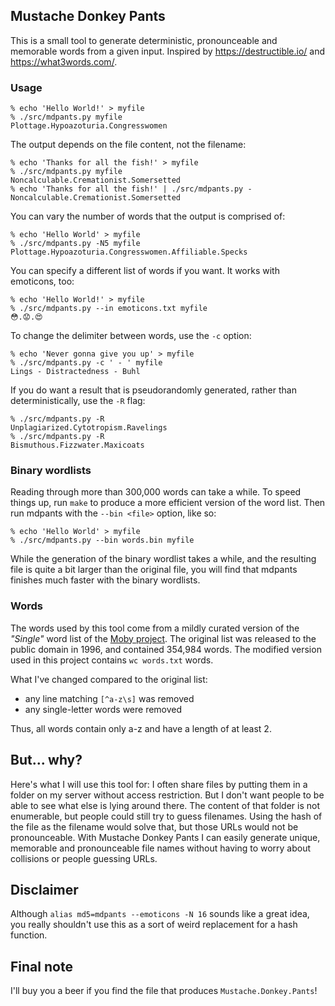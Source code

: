 ## Mustache Donkey Pants

This is a small tool to generate deterministic, pronounceable and memorable words from a given input.
Inspired by https://destructible.io/ and https://what3words.com/.

### Usage

```
% echo 'Hello World!' > myfile
% ./src/mdpants.py myfile
Plottage.Hypoazoturia.Congresswomen
```

The output depends on the file content, not the filename:

```
% echo 'Thanks for all the fish!' > myfile
% ./src/mdpants.py myfile
Noncalculable.Cremationist.Somersetted
% echo 'Thanks for all the fish!' | ./src/mdpants.py -
Noncalculable.Cremationist.Somersetted
```

You can vary the number of words that the output is comprised of:

```
% echo 'Hello World' > myfile
% ./src/mdpants.py -N5 myfile
Plottage.Hypoazoturia.Congresswomen.Affiliable.Specks
```

You can specify a different list of words if you want.
It works with emoticons, too:

```
% echo 'Hello World!' > myfile
% ./src/mdpants.py --in emoticons.txt myfile
😳.😟.😍
```

To change the delimiter between words, use the `-c` option:

```
% echo 'Never gonna give you up' > myfile
% ./src/mdpants.py -c ' - ' myfile
Lings - Distractedness - Buhl
```

If you do want a result that is pseudorandomly generated, rather than deterministically,
use the `-R` flag:

```
% ./src/mdpants.py -R
Unplagiarized.Cytotropism.Ravelings
% ./src/mdpants.py -R
Bismuthous.Fizzwater.Maxicoats
```

### Binary wordlists

Reading through more than 300,000 words can take a while. To speed things up,
run `make` to produce a more efficient version of the word list. Then run mdpants
with the `--bin <file>` option, like so:

```
% echo 'Hello World' > myfile
% ./src/mdpants.py --bin words.bin myfile
```

While the generation of the binary wordlist takes a while, and the resulting
file is quite a bit larger than the original file, you will find that mdpants
finishes much faster with the binary wordlists.

### Words

The words used by this tool come from a mildly curated version of the _"Single"_ word
list of the [Moby project](http://icon.shef.ac.uk/Moby/mwords.html). The original
list was released to the public domain in 1996, and contained 354,984 words.
The modified version used in this project contains `wc words.txt` words.

What I've changed compared to the original list:

 - any line matching `[^a-z\s]` was removed
 - any single-letter words were removed

Thus, all words contain only a-z and have a length of at least 2.

## But... why?

Here's what I will use this tool for: I often share files by putting them in a
folder on my server without access restriction. But I don't want people to be
able to see what else is lying around there. The content of that folder is not
enumerable, but people could still try to guess filenames. Using the hash of
the file as the filename would solve that, but those URLs would not be
pronounceable. With Mustache Donkey Pants I can easily generate unique,
memorable and pronounceable file names without having to worry about collisions
or people guessing URLs.

## Disclaimer

Although `alias md5=mdpants --emoticons -N 16` sounds like a great idea, you
really shouldn't use this as a sort of weird replacement for a hash function.

## Final note

I'll buy you a beer if you find the file that produces `Mustache.Donkey.Pants`!
